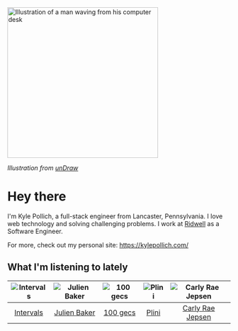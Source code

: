 <img src="https://user-images.githubusercontent.com/6766512/87306713-6f79d900-c4e6-11ea-989a-3242cbfc50c2.png" alt="Illustration of a man waving from his computer desk" height="340" />

_Illustration from [unDraw](https://undraw.co/)_

# Hey there

I'm Kyle Pollich, a full-stack engineer from Lancaster, Pennsylvania. I love web technology and solving challenging problems.
I work at [Ridwell](https://www.ridwell.com/) as a Software Engineer.

For more, check out my personal site: https://kylepollich.com/

## What I'm listening to lately

<!-- begin artists -->
  |![Intervals](https://i.scdn.co/image/91ae86d5e7098fc8c291daed8c90b225aab30155)|![Julien Baker](https://i.scdn.co/image/823382f2fa75050b8e7e591accdc66bc4f6a32fd)|![100 gecs](https://i.scdn.co/image/11e4a30c0e6b8cd1524181584e958805e9bc1c4d)|![Plini](https://i.scdn.co/image/835ff128ddd8d8f29e07048ff191ca0b0ef685b3)|![Carly Rae Jepsen](https://i.scdn.co/image/75bb29e9852e14d6e8495950a7d20b7715a919c5)|
  |:---:|:---:|:---:|:---:|:---:|
  |[Intervals](https://open.spotify.com/artist/0xpJGyjbEzkWSNfcf2tcMl)|[Julien Baker](https://open.spotify.com/artist/12zbUHbPHL5DGuJtiUfsip)|[100 gecs](https://open.spotify.com/artist/6PfSUFtkMVoDkx4MQkzOi3)|[Plini](https://open.spotify.com/artist/3Gs10XJ4S4OEFrMRqZJcic)|[Carly Rae Jepsen](https://open.spotify.com/artist/6sFIWsNpZYqfjUpaCgueju)|
<!-- end artists -->

